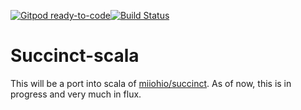 [![Gitpod ready-to-code](https://img.shields.io/badge/Gitpod-ready--to--code-blue?logo=gitpod)](https://gitpod.io/#https://github.com/TheWizardTower/succinct-scala)[![Build Status](https://travis-ci.com/TheWizardTower/succinct-scala.svg?branch=master)](https://travis-ci.com/TheWizardTower/succinct-scala)

# Succinct-scala

This will be a port into scala of [miiohio/succinct](https://github.com/miiohio/succinct). As of now, this is in progress and very much in flux.



